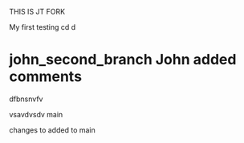 THIS IS JT FORK


My first testing
cd d

john_second_branch
John added comments
=======
dfbnsnvfv

vsavdvsdv
main

changes to added to main
